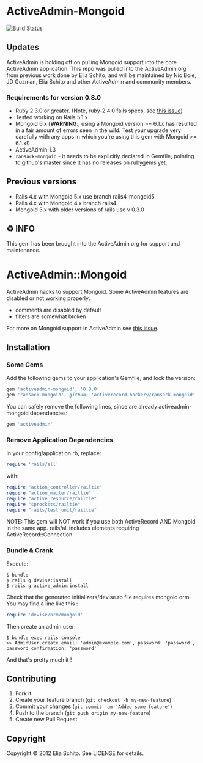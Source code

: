 # ActiveAdmin-Mongoid
[![Build Status](https://travis-ci.org/activeadmin/activeadmin-mongoid.svg?branch=master)](https://travis-ci.org/activeadmin/activeadmin-mongoid)

## Updates

ActiveAdmin is holding off on pulling Mongoid support into the core ActiveAdmin application.  This repo was pulled into the ActiveAdmin org from previous work done by Elia Schito, and will be maintained by Nic Boie, JD Guzman, Elia Schito and other ActiveAdmin and community members.

### Requirements for version 0.8.0
* Ruby 2.3.0 or greater. (Note, ruby-2.4.0 fails specs, see [this issue](https://github.com/DatabaseCleaner/database_cleaner/issues/466))
* Tested working on Rails 5.1.x
* Mongoid 6.x (**WARNING**:, using a Mongoid version >= 6.1.x has resulted in a fair amount of errors seen in the wild.  Test your upgrade very carefully with any apps in which you're using this gem with Mongoid >= 6.1.x!)
* ActiveAdmin 1.3
* `ransack-mongoid` - it needs to be explicitly declared in Gemfile, pointing to github's master since it has no releases on rubygems yet.

## Previous versions
* Rails 4.x with Mongoid 5.x use branch rails4-mongoid5
* Rails 4.x with Mongoid 4.x branch rails4
* Mongoid 3.x with older versions of rails use v 0.3.0

## ♻️ INFO

This gem has been brought into the ActiveAdmin org for support and maintenance.

# ActiveAdmin::Mongoid

ActiveAdmin hacks to support Mongoid.
Some ActiveAdmin features are disabled or not working properly:

- comments are disabled by default
- filters are somewhat broken

For more on Mongoid support in ActiveAdmin see [this issue](https://github.com/gregbell/active_admin/issues/26).

## Installation

### Some Gems
Add the following gems to your application's Gemfile, and lock the version:

```ruby
gem 'activeadmin-mongoid', '0.8.0'
gem 'ransack-mongoid', github: 'activerecord-hackery/ransack-mongoid'
```

You can safely remove the following lines, since are already activeadmin-mongoid dependencies:

```ruby
gem 'activeadmin'
```

### Remove Application Dependencies
In your config/application.rb, replace:

```ruby
require 'rails/all'
```

with:

```ruby
require "action_controller/railtie"
require "action_mailer/railtie"
require "active_resource/railtie"
require "sprockets/railtie"
require "rails/test_unit/railtie"
```

NOTE: This gem will NOT work if you use both ActiveRecord AND Mongoid in the same app.  rails/all includes elements requiring ActiveRecord::Connection

### Bundle & Crank

Execute:

    $ bundle
    $ rails g devise:install
    $ rails g active_admin:install

Check that the generated initializers/devise.rb file requires mongoid orm.
You may find a line like this :

```ruby
require 'devise/orm/mongoid'
```

Then create an admin user:

    $ bundle exec rails console
    >> AdminUser.create email: 'admin@example.com', password: 'password', password_confirmation: 'password'

And that's pretty much it !

## Contributing

1. Fork it
2. Create your feature branch (`git checkout -b my-new-feature`)
3. Commit your changes (`git commit -am 'Added some feature'`)
4. Push to the branch (`git push origin my-new-feature`)
5. Create new Pull Request

## Copyright

Copyright © 2012 Elia Schito. See LICENSE for details.
